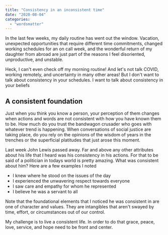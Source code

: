 ```yaml
---
title: "Consistency in an inconsistent time"
date: "2020-08-04"
categories: 
  - "wordsmatter"
---
```


In the last few weeks, my daily routine has went out the window. Vacation, unexpected opportunities that require different time commitments, <!--more-->changed working schedules for an on call week, and the wonderful return of my daughter from abroad are just part of the reasons I feel disoriented, unproductive, and unstable.

Heck, I can't even check off my morning routine! And let's not talk COVID, working remotely, and uncertainty in many other areas! But I don't want to talk about consistency in your schedules. I want to talk about consistency in your beliefs

## A consistent foundation

Just when you think you know a person, your perception of them changes when actions and words are not consistent with how you have known them to be. How much do you trust the bandwagon crusader who goes with whatever trend is happening. When conversations of social justice are taking place, do you rely on the opinions of the wisdom of years in the trenches or the superficial platitudes that just arose this moment.

Last week John Lewis passed away. Far and above any other attributes about his life that I heard was his consistency in his actions. For that to be said of a politician in todays world is pretty amazing. What was consistent about him? Here are a few examples I noted

- I knew where he stood on the issues of the day
- I experienced the unwavering respect towards everyone
- I saw care and empathy for whom he represented
- I believe he was a servant to all

Note that the foundational elements that I noticed he was consistent in are one of character and values. They are intangibles that aren't swayed by time, effort, or circumstances out of our control.

My challenge is to live a consistent life. In order to do that grace, peace, love, service, and hope need to be front and center.
